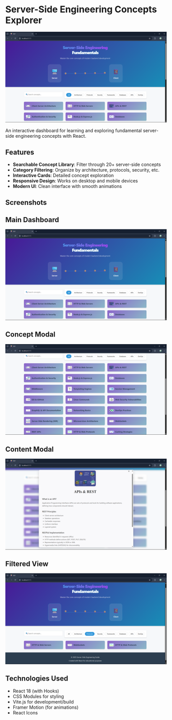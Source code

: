 # Server-Side Engineering Concepts Explorer

![Application Screenshot](./ScreenShots/landingpage.png) 

An interactive dashboard for learning and exploring fundamental server-side engineering concepts with React.

## Features

- **Searchable Concept Library**: Filter through 20+ server-side concepts
- **Category Filtering**: Organize by architecture, protocols, security, etc.
- **Interactive Cards**: Detailed concept exploration
- **Responsive Design**: Works on desktop and mobile devices
- **Modern UI**: Clean interface with smooth animations

## Screenshots

## Main Dashboard  
![Main View](./ScreenShots/landingpage.png)


## Concept Modal  
![Concepts ](./ScreenShots/concepts.png)


## Content Modal  
![concept Detail](./ScreenShots/content.png)

## Filtered View  
![Filtered Concepts](./ScreenShots/filterPage.png)


## Technologies Used

- React 18 (with Hooks)
- CSS Modules for styling
- Vite.js for development/build
- Framer Motion (for animations)
- React Icons
